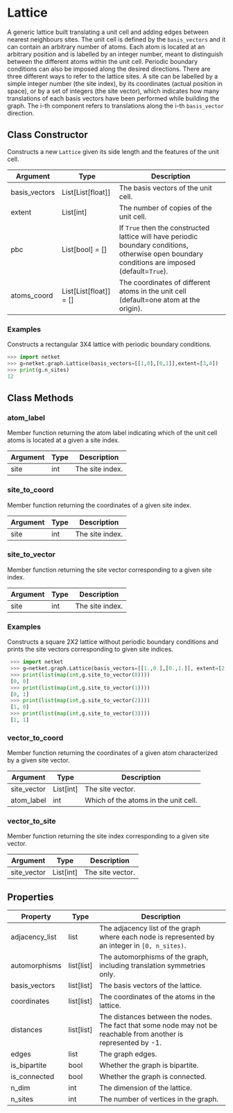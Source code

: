 # Lattice
A generic lattice built translating a unit cell and adding edges between nearest neighbours sites.
 The unit cell is defined by the ``basis_vectors`` and it can contain an arbitrary number of atoms.
 Each atom is located at an arbitrary position and is labelled by an integer number,
 meant to distinguish between the different atoms within the unit cell.
 Periodic boundary conditions can also be imposed along the desired directions.
 There are three different ways to refer to the lattice sites. A site can be labelled
 by a simple integer number (the site index), by its coordinates (actual position in space),
 or by a set of integers (the site vector), which indicates how many
 translations of each basis vectors have been performed while building the
 graph. The i-th component refers to translations along the i-th ``basis_vector`` direction.

## Class Constructor
Constructs a new ``Lattice`` given its side length and the features of the unit cell.

|  Argument   |         Type         |                                                                    Description                                                                    |
|-------------|----------------------|---------------------------------------------------------------------------------------------------------------------------------------------------|
|basis_vectors|List[List[float]]     |The basis vectors of the unit cell.                                                                                                                |
|extent       |List[int]             |The number of copies of the unit cell.                                                                                                             |
|pbc          |List[bool] = []       |If ``True`` then the constructed lattice will have periodic boundary conditions, otherwise open boundary conditions are imposed (default=``True``).|
|atoms_coord  |List[List[float]] = []|The coordinates of different atoms in the unit cell (default=one atom at the origin).                                                              |

### Examples
Constructs a rectangular 3X4 lattice with periodic boundary conditions.

```python
>>> import netket
>>> g=netket.graph.Lattice(basis_vectors=[[1,0],[0,1]],extent=[3,4])
>>> print(g.n_sites)
12

```



## Class Methods 
### atom_label
Member function returning the atom label indicating which of the unit cell atoms is located at a given a site index.

|Argument|Type|  Description  |
|--------|----|---------------|
|site    |int |The site index.|

### site_to_coord
Member function returning the coordinates of a given site index.

|Argument|Type|  Description  |
|--------|----|---------------|
|site    |int |The site index.|

### site_to_vector
Member function returning the site vector corresponding to a given site index.

|Argument|Type|  Description  |
|--------|----|---------------|
|site    |int |The site index.|

### Examples
Constructs a square 2X2 lattice without periodic boundary conditions and prints the site vectors corresponding to given site indices.

```python
 >>> import netket
 >>> g=netket.graph.Lattice(basis_vectors=[[1.,0.],[0.,1.]], extent=[2,2], pbc=[0,0])
 >>> print(list(map(int,g.site_to_vector(0))))
 [0, 0]
 >>> print(list(map(int,g.site_to_vector(1))))
 [0, 1]
 >>> print(list(map(int,g.site_to_vector(2))))
 [1, 0]
 >>> print(list(map(int,g.site_to_vector(3))))
 [1, 1]

  ```

### vector_to_coord
Member function returning the coordinates of a given atom characterized by a
given site vector.

| Argument  |  Type   |            Description             |
|-----------|---------|------------------------------------|
|site_vector|List[int]|The site vector.                    |
|atom_label |int      |Which of the atoms in the unit cell.|

### vector_to_site
Member function returning the site index corresponding to a given site vector.

| Argument  |  Type   |  Description   |
|-----------|---------|----------------|
|site_vector|List[int]|The site vector.|

## Properties

|   Property   |      Type       |                                                        Description                                                        |
|--------------|-----------------|---------------------------------------------------------------------------------------------------------------------------|
|adjacency_list|       list      | The adjacency list of the graph where each node is           represented by an integer in `[0, n_sites)`.                 |
|automorphisms |       list[list]| The automorphisms of the graph,           including translation symmetries only.                                          |
|basis_vectors |       list[list]| The basis vectors of the lattice.                                                                                         |
|coordinates   |       list[list]| The coordinates of the atoms in the lattice.                                                                              |
|distances     |       list[list]| The distances between the nodes. The fact that some node           may not be reachable from another is represented by -1.|
|edges         |       list      | The graph edges.                                                                                                          |
|is_bipartite  |       bool      | Whether the graph is bipartite.                                                                                           |
|is_connected  |       bool      | Whether the graph is connected.                                                                                           |
|n_dim         |       int       | The dimension of the lattice.                                                                                             |
|n_sites       |       int       | The number of vertices in the graph.                                                                                      |
